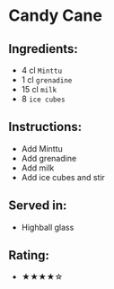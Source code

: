 # Candy Cane

## Ingredients:
- 4 cl `Minttu`
- 1 cl `grenadine`
- 15 cl `milk`
- 8 `ice cubes`

## Instructions:
- Add Minttu
- Add grenadine
- Add milk
- Add ice cubes and stir

## Served in:
- Highball glass

## Rating:
- ★★★★☆